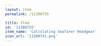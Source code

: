 ```yaml
---
layout: item
permalink: /11300755

title: Item
id: '11300755'
item_name: 'Calculating Seafarer Headgear'
icon_url: '11300741.png'
---
```

